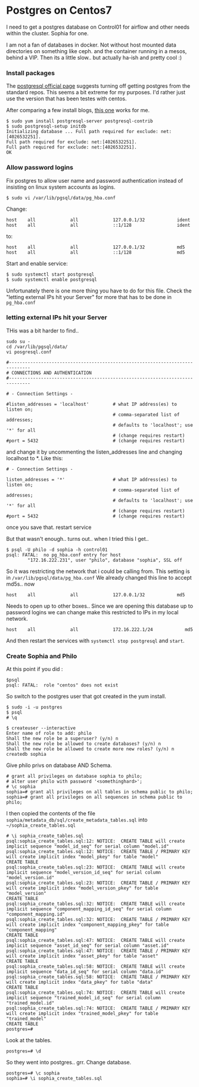 # Postgres on Centos7

I need to get a postgres database on Control01 for airflow and
other needs within the cluster.   Sophia for one.  

I am not a fan of databases in docker.  Not without host mounted data
directories on something like ceph. and the container running in a mesos, behind a VIP. Then its a little slow.. 
but actually ha-ish and pretty cool :)
 
 
### Install packages

The [postgresql official page](https://wiki.postgresql.org/wiki/YUM_Installation) 
suggests turning off getting postgres from the standard repos.  This seems 
a bit extreme for my purposes.  I'd rather just use the version that has been testes with 
centos.

After comparing a few install blogs, [this one](https://www.digitalocean.com/community/tutorials/how-to-install-and-use-postgresql-on-centos-7) 
works for me. 


    $ sudo yum install postgresql-server postgresql-contrib
    $ sudo postgresql-setup initdb
    Initializing database ... Full path required for exclude: net:[4026532251].
    Full path required for exclude: net:[4026532251].
    Full path required for exclude: net:[4026532251].
    OK

### Allow password logins    
    
Fix postgres to allow user name and password authentication instead of insisting on
linux system accounts as logins. 
    
    $ sudo vi /var/lib/pgsql/data/pg_hba.conf
    
Change:

    host    all             all             127.0.0.1/32            ident
    host    all             all             ::1/128                 ident
    
to:

    host    all             all             127.0.0.1/32            md5
    host    all             all             ::1/128                 md5
    
Start and enable service:

    $ sudo systemctl start postgresql
    $ sudo systemctl enable postgresql
  
Unfortunately there is one more thing you have to do for this file.  Check the 
"letting external IPs hit your Server" for more that has to be done in `pg_hba.conf`
    
### letting external IPs hit your Server
    
THis was a bit harder to find.. 

    sudo su -
    cd /var/lib/pgsql/data/
    vi posgresql.conf
    
    #------------------------------------------------------------------------------
    # CONNECTIONS AND AUTHENTICATION
    #------------------------------------------------------------------------------
    
    # - Connection Settings -
    
    #listen_addresses = 'localhost'         # what IP address(es) to listen on;
                                            # comma-separated list of addresses;
                                            # defaults to 'localhost'; use '*' for all
                                            # (change requires restart)
    #port = 5432                            # (change requires restart)

and change it by uncommenting the listen_addresses line and changing localhost to *. Like this:
    
    # - Connection Settings -
    
    listen_addresses = '*'                  # what IP address(es) to listen on;
                                            # comma-separated list of addresses;
                                            # defaults to 'localhost'; use '*' for all
                                            # (change requires restart)
    #port = 5432                            # (change requires restart)
    
once you save that.  restart service
    
But that wasn't enough.. turns out.. when I tried this I get.. 
    
    $ psql -U philo -d sophia -h control01
    psql: FATAL:  no pg_hba.conf entry for host 
            "172.16.222.231", user "philo", database "sophia", SSL off

So it was restricting the network that i could be calling from.  This setting is in 
`/var/lib/pgsql/data/pg_hba.conf` We already changed this line to accept md5s.. now 

    host    all             all             127.0.0.1/32            md5

Needs to open up to other boxes.. Since we are opening this database up to password logins
we can change make this restricted to IPs in my local network. 

    host    all             all             172.16.222.1/24            md5

And then restart the services with `systemctl stop postgresql` and `start`.
    
    
    
### Create Sophia and Philo    

At this point if you did :

    $psql
    psql: FATAL:  role "centos" does not exist

So switch to the postgres user that got created in the yum install.

    $ sudo -i -u postgres
    $ psql
    # \q
    
    $ createuser --interactive 
    Enter name of role to add: philo
    Shall the new role be a superuser? (y/n) n
    Shall the new role be allowed to create databases? (y/n) n
    Shall the new role be allowed to create more new roles? (y/n) n
    createdb sophia
    
Give philo privs on database AND Schema.     
    
    # grant all privileges on database sophia to philo;
    # alter user philo with password '<somethinghard>';
    # \c sophia
    sophia=# grant all privileges on all tables in schema public to philo;
    sophia=# grant all privileges on all sequences in schema public to philo;

I then copied the contents of the file  `sophia/metadata_db/sql/create_metadata_tables.sql`
into `~/sophia_create_tables.sql`
    
    # \i sophia_create_tables.sql 
    psql:sophia_create_tables.sql:12: NOTICE:  CREATE TABLE will create implicit sequence "model_id_seq" for serial column "model.id"
    psql:sophia_create_tables.sql:12: NOTICE:  CREATE TABLE / PRIMARY KEY will create implicit index "model_pkey" for table "model"
    CREATE TABLE
    psql:sophia_create_tables.sql:23: NOTICE:  CREATE TABLE will create implicit sequence "model_version_id_seq" for serial column "model_version.id"
    psql:sophia_create_tables.sql:23: NOTICE:  CREATE TABLE / PRIMARY KEY will create implicit index "model_version_pkey" for table "model_version"
    CREATE TABLE
    psql:sophia_create_tables.sql:32: NOTICE:  CREATE TABLE will create implicit sequence "component_mapping_id_seq" for serial column "component_mapping.id"
    psql:sophia_create_tables.sql:32: NOTICE:  CREATE TABLE / PRIMARY KEY will create implicit index "component_mapping_pkey" for table "component_mapping"
    CREATE TABLE
    psql:sophia_create_tables.sql:47: NOTICE:  CREATE TABLE will create implicit sequence "asset_id_seq" for serial column "asset.id"
    psql:sophia_create_tables.sql:47: NOTICE:  CREATE TABLE / PRIMARY KEY will create implicit index "asset_pkey" for table "asset"
    CREATE TABLE
    psql:sophia_create_tables.sql:58: NOTICE:  CREATE TABLE will create implicit sequence "data_id_seq" for serial column "data.id"
    psql:sophia_create_tables.sql:58: NOTICE:  CREATE TABLE / PRIMARY KEY will create implicit index "data_pkey" for table "data"
    CREATE TABLE
    psql:sophia_create_tables.sql:74: NOTICE:  CREATE TABLE will create implicit sequence "trained_model_id_seq" for serial column "trained_model.id"
    psql:sophia_create_tables.sql:74: NOTICE:  CREATE TABLE / PRIMARY KEY will create implicit index "trained_model_pkey" for table "trained_model"
    CREATE TABLE
    postgres=#
    
Look at the tables.     

    postgres=# \d
    
So they went into postgres.. grr.  Change database. 

    postgres=# \c sophia
    sophia=# \i sophia_create_tables.sql

    

    